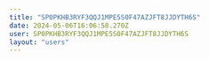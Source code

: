 ```yaml
---
title: "SP0PKHB3RYF3QQJ1MPE5S0F47AZJFT8JJDYTH6S"
date: 2024-05-06T16:06:58.270Z
user: SP0PKHB3RYF3QQJ1MPE5S0F47AZJFT8JJDYTH6S
layout: "users"
---
```

    
